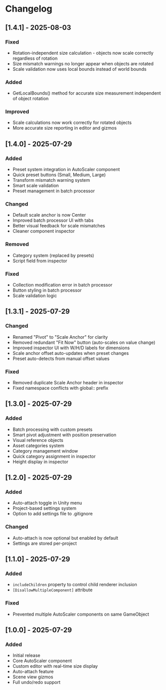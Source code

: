 # Changelog

## [1.4.1] - 2025-08-03

### Fixed
- Rotation-independent size calculation - objects now scale correctly regardless of rotation
- Size mismatch warnings no longer appear when objects are rotated
- Scale validation now uses local bounds instead of world bounds

### Added
- GetLocalBounds() method for accurate size measurement independent of object rotation

### Improved
- Scale calculations now work correctly for rotated objects
- More accurate size reporting in editor and gizmos

## [1.4.0] - 2025-07-29

### Added
- Preset system integration in AutoScaler component
- Quick preset buttons (Small, Medium, Large)
- Transform mismatch warning system
- Smart scale validation
- Preset management in batch processor

### Changed
- Default scale anchor is now Center
- Improved batch processor UI with tabs
- Better visual feedback for scale mismatches
- Cleaner component inspector

### Removed
- Category system (replaced by presets)
- Script field from inspector

### Fixed
- Collection modification error in batch processor
- Button styling in batch processor
- Scale validation logic

## [1.3.1] - 2025-07-29

### Changed
- Renamed "Pivot" to "Scale Anchor" for clarity
- Removed redundant "Fit Now" button (auto-scales on value change)
- Improved inspector UI with W/H/D labels for dimensions
- Scale anchor offset auto-updates when preset changes
- Preset auto-detects from manual offset values

### Fixed
- Removed duplicate Scale Anchor header in inspector
- Fixed namespace conflicts with global:: prefix

## [1.3.0] - 2025-07-29

### Added
- Batch processing with custom presets
- Smart pivot adjustment with position preservation
- Visual reference objects
- Asset categories system
- Category management window
- Quick category assignment in inspector
- Height display in inspector

## [1.2.0] - 2025-07-29

### Added
- Auto-attach toggle in Unity menu
- Project-based settings system
- Option to add settings file to .gitignore

### Changed
- Auto-attach is now optional but enabled by default
- Settings are stored per-project

## [1.1.0] - 2025-07-29

### Added
- `includeChildren` property to control child renderer inclusion
- `[DisallowMultipleComponent]` attribute

### Fixed
- Prevented multiple AutoScaler components on same GameObject

## [1.0.0] - 2025-07-29

### Added
- Initial release
- Core AutoScaler component
- Custom editor with real-time size display
- Auto-attach feature
- Scene view gizmos
- Full undo/redo support